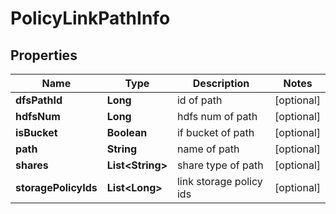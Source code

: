 # PolicyLinkPathInfo

## Properties
Name | Type | Description | Notes
------------ | ------------- | ------------- | -------------
**dfsPathId** | **Long** | id of path |  [optional]
**hdfsNum** | **Long** | hdfs num of path |  [optional]
**isBucket** | **Boolean** | if bucket of path |  [optional]
**path** | **String** | name of path |  [optional]
**shares** | **List&lt;String&gt;** | share type of path |  [optional]
**storagePolicyIds** | **List&lt;Long&gt;** | link storage policy ids |  [optional]
